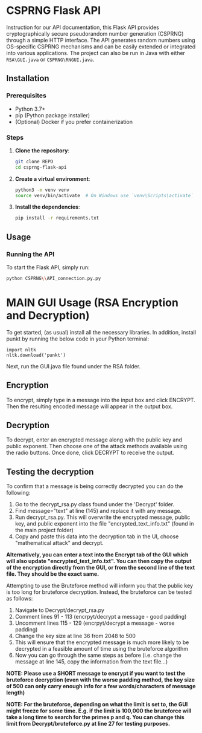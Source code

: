 # CSPRNG Flask API

Instruction for our API documentation, this Flask API provides cryptographically secure pseudorandom number generation (CSPRNG) through a simple HTTP interface. The API generates random numbers using OS-specific CSPRNG mechanisms and can be easily extended or integrated into various applications. The project can also be run in Java with either `RSA\GUI.java` or `CSPRNG\RNGUI.java`.

## Installation

### Prerequisites

- Python 3.7+
- pip (Python package installer)
- (Optional) Docker if you prefer containerization

### Steps

1. **Clone the repository**:

    ```bash
    git clone REPO
    cd csprng-flask-api
    ```

2. **Create a virtual environment**:

    ```bash
    python3 -m venv venv
    source venv/bin/activate  # On Windows use `venv\Scripts\activate`
    ```

3. **Install the dependencies**:

    ```bash
    pip install -r requirements.txt
    ```

## Usage

### Running the API

To start the Flask API, simply run:

```bash
python CSPRNG\\API_connection.py.py
```

# MAIN GUI Usage (RSA Encryption and Decryption)

To get started, (as usual) install all the necessary libraries. In addition, install punkt by running the below code in your Python terminal:
```
import nltk
nltk.download('punkt')
```
Next, run the GUI.java file found under the RSA folder. 

## Encryption

To encrypt, simply type in a message into the input box and click ENCRYPT. Then the resulting encoded message will appear in the output box. 

## Decryption

To decrypt, enter an encrypted message along with the public key and public exponent. Then choose one of the attack methods available using the radio buttons. Once done,
click DECRYPT to receive the output. 

## Testing the decryption 

To confirm that a message is being correctly decrypted you can do the following:
1. Go to the decrypt_rsa.py class found under the 'Decrypt' folder.
2. Find message="text" at line (145) and replace it with any message.
3. Run decrypt_rsa.py. This will overwrite the encrypted message, public key, and public exponent into the file "encrypted_text_info.txt" (found in the main project folder)
4. Copy and paste this data into the decryption tab in the UI, choose "mathematical attack" and decrypt.

**Alternatively, you can enter a text into the Encrypt tab of the GUI which will also update "encrypted_text_info.txt". You can then copy the output of the encryption directly from the GUI, or from the second line of the text file. They should be the exact same.**

Attempting to use the Bruteforce method will inform you that the public key is too long for bruteforce decryption. Instead, the bruteforce can be tested as follows: 
1. Navigate to Decrypt/decrypt_rsa.py
2. Comment lines 91 - 113 (encrpyt/decrypt a message - good padding)
3. Uncomment lines 115 - 129 (encrpyt/decrypt a message - worse padding)
4. Change the key size at line 36 from 2048 to 500
5. This will ensure that the encrypted message is much more likely to be decrypted in a feasible amount of time using the bruteforce algorithm
6. Now you can go through the same steps as before (i.e. change the message at line 145, copy the information from the text file...)

**NOTE: Please use a SHORT message to encrypt if you want to test the bruteforce decryption (even with the worse padding method, the key size of 500 can only carry enough info for a few words/characters of message length)**

**NOTE: For the bruteforce, depending on what the limit is set to, the GUI might freeze for some time. E.g. if the limit is 100,000 the bruteforce will take a long time to search for the primes p and q. You can change this limit from Decrypt/bruteforce.py at line 27 for testing purposes.**
